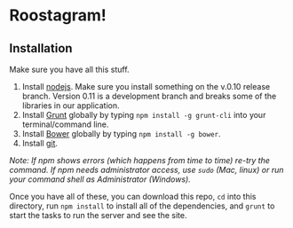 # Roostagram!

## Installation

Make sure you have all this stuff.

1. Install [nodejs](http://nodejs.org/). Make sure you install something on the
v.0.10 release branch. Version 0.11 is a development branch and breaks some of
the libraries in our application.
2. Install [Grunt](http://gruntjs.com/) globally by typing `npm install -g
grunt-cli` into your terminal/command line.
3. Install [Bower](http://bower.io/) globally by typing `npm install -g bower`.
4. Install [git](http://git-scm.com/downloads).

_Note: If npm shows errors (which happens from time to time) re-try the command.
If npm needs administrator access, use `sudo` (Mac, linux) or run your command
shell as Administrator (Windows)._

Once you have all of these, you can download this repo, `cd` into this
directory, run `npm install` to install all of the dependencies, and `grunt` to
start the tasks to run the server and see the site.
